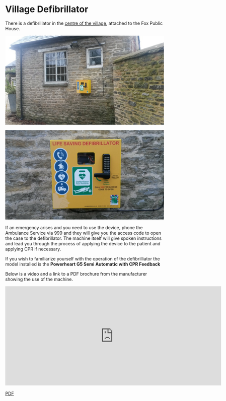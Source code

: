 

# Village Defibrillator

There is a defibrillator in the
[centre of the village](https://www.google.co.uk/maps/@51.9795133,-1.2435921,18z),
attached to the Fox Public House.


![defib on pub wall](defib-pub.jpg)

![defib image](defib.jpg)


If an emergency arises and you need to use the device, phone the
Ambulance Service via 999 and they will give you the access code to
open the case to the defibrillator. The machine itself will give spoken
instructions and lead you through the process of applying the device
to the patient and applying CPR if necessary.


If you wish to familiarize yourself with the operation of the
defibrilliator  the model installed is
the **Powerheart G5 Semi Automatic with CPR Feedback**

Below is a video and a link to a PDF brochure from the manufacturer
showing the use of the machine.

<iframe width="686" height="315" src="https://www.youtube.com/embed/xkcD3Mv9oAU" frameborder="0" allow="accelerometer; autoplay; encrypted-media; gyroscope; picture-in-picture" allowfullscreen></iframe>


[PDF](G5-Brochure.pdf)
